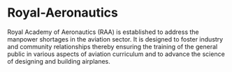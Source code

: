 # Royal-Aeronautics
Royal Academy of Aeronautics (RAA) is established to address the manpower shortages in the aviation sector.
It is designed to foster industry and community relationships thereby ensuring the training of the general public in various aspects of aviation curriculum and to advance the science of designing and building airplanes.
